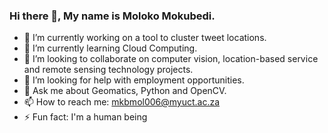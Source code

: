 ### Hi there 👋, My name is Moloko Mokubedi.

- 🔭 I’m currently working on a tool to cluster tweet locations.
- 🌱 I’m currently learning Cloud Computing.
- 👯 I’m looking to collaborate on computer vision, location-based service and remote sensing technology projects.
- 🤔 I’m looking for help with employment opportunities.
- 💬 Ask me about Geomatics, Python and OpenCV.
- 📫 How to reach me: mkbmol006@myuct.ac.za
- ⚡ Fun fact: I'm a human being
